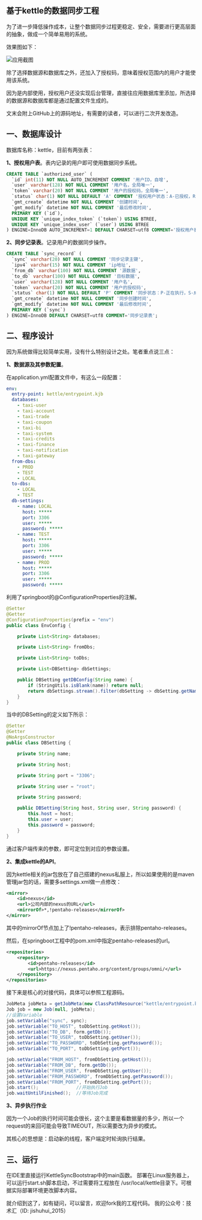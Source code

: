 ## 基于kettle的数据同步工程

为了进一步降低操作成本，让整个数据同步过程更稳定、安全，需要进行更高层面的抽象，做成一个简单易用的系统。

效果图如下：

![应用截图](https://img-blog.csdn.net/20180604092753134)

除了选择数据源和数据库之外，还加入了授权码，意味着授权范围内的用户才能使用该系统。

因为是内部使用，授权用户还没实现后台管理，直接往应用数据库里添加，所选择的数据源和数据库都是通过配置文件生成的。

文末会附上GitHub上的源码地址，有需要的读者，可以进行二次开发改造。

一、数据库设计
---
数据库名称：kettle，目前有两张表：

**1、授权用户表**。表内记录的用户即可使用数据同步系统。
```sql
CREATE TABLE `authorized_user` (
  `id` int(11) NOT NULL AUTO_INCREMENT COMMENT '用户ID，自增',
  `user` varchar(128) NOT NULL COMMENT '用户名，全局唯一',
  `token` varchar(20) NOT NULL COMMENT '用户的授权码，全局唯一',
  `status` char(1) NOT NULL DEFAULT 'A' COMMENT '授权用户状态：A-已授权，R-未授权',
  `gmt_create` datetime NOT NULL COMMENT '创建时间',
  `gmt_modify` datetime NOT NULL COMMENT '最后修改时间',
  PRIMARY KEY (`id`),
  UNIQUE KEY `unique_index_token` (`token`) USING BTREE,
  UNIQUE KEY `unique_index_user` (`user`) USING BTREE
) ENGINE=InnoDB AUTO_INCREMENT=1 DEFAULT CHARSET=utf8 COMMENT='授权用户表'
```
**2、同步记录表**。记录用户的数据同步操作。
```sql
CREATE TABLE `sync_record` (
  `sync` varchar(20) NOT NULL COMMENT '同步记录主键',
  `ipv4` varchar(15) NOT NULL COMMENT 'ip地址',
  `from_db` varchar(100) NOT NULL COMMENT '源数据',
  `to_db` varchar(100) NOT NULL COMMENT '目标数据',
  `user` varchar(128) NOT NULL COMMENT '用户名',
  `token` varchar(20) NOT NULL COMMENT '用户的授权码',
  `status` char(1) NOT NULL DEFAULT 'P' COMMENT '同步状态：P-正在执行，S-成功，F-失败',
  `gmt_create` datetime NOT NULL COMMENT '同步创建时间',
  `gmt_modify` datetime NOT NULL COMMENT '最后修改时间',
  PRIMARY KEY (`sync`)
) ENGINE=InnoDB DEFAULT CHARSET=utf8 COMMENT='同步记录表';
```

二、程序设计
---
因为系统做得比较简单实用，没有什么特别设计之处。笔者重点说三点：

**1、数据源及其参数配置**。

在application.yml配置文件中，有这么一段配置：
```yaml
env:
  entry-point: kettle/entrypoint.kjb
  databases:
    - taxi-user
    - taxi-account
    - taxi-trade
    - taxi-coupon
    - taxi-bi
    - taxi-system
    - taxi-credits
    - taxi-finance
    - taxi-notification
    - taxi-gateway
  from-dbs:
    - PROD
    - TEST
    - LOCAL
  to-dbs:
    - LOCAL
    - TEST
  db-settings:
    - name: LOCAL
      host: *****
      port: 3306
      user: *****
      password: *****
    - name: TEST
      host: *****
      port: 3306
      user: *****
      password: *****
    - name: PROD
      host: *****
      port: 3306
      user: *****
      password: *****
```

利用了springboot的@ConfigurationProperties的注解。

```java
@Setter
@Getter
@ConfigurationProperties(prefix = "env")
public class EnvConfig {

    private List<String> databases;

    private List<String> fromDbs;

    private List<String> toDbs;

    private List<DBSetting> dbSettings;

    public DBSetting getDBConfig(String name) {
        if (StringUtils.isBlank(name)) return null;
        return dbSettings.stream().filter(dbSetting -> dbSetting.getName().equalsIgnoreCase(name)).findFirst().orElse(null);
    }
}
```

当中的DBSetting的定义如下所示：

```java
@Setter
@Getter
@NoArgsConstructor
public class DBSetting {

    private String name;

    private String host;

    private String port = "3306";

    private String user = "root";

    private String password;

    public DBSetting(String host, String user, String password) {
        this.host = host;
        this.user = user;
        this.password = password;
    }
}
```

通过客户端传来的参数，即可定位到对应的参数设置。

**2、集成kettle的API**。

因为kettle相关的jar包放在了自己搭建的nexus私服上，所以如果使用的是maven管理jar包的话，需要多settings.xml做一点修改：

```xml
<mirror>
	<id>nexus</id>        
	<url>公司内部的nexus的URL</url>       
	<mirrorOf>*,!pentaho-releases</mirrorOf>       
</mirror> 
```

其中的mirrorOf节点加上了!pentaho-releases，表示排除pentaho-releases。

然后，在springboot工程中的pom.xml中指定pentaho-releases的url。

```xml
<repositories>
    <repository>
        <id>pentaho-releases</id>
        <url>https://nexus.pentaho.org/content/groups/omni/</url>
    </repository>
</repositories>
```

接下来是核心的对接代码，具体可以参照工程源码。

```java
JobMeta jobMeta = getJobMeta(new ClassPathResource("kettle/entrypoint.kjb"));
Job job = new Job(null, jobMeta);
//设置Variable
job.setVariable("sync", sync);
job.setVariable("TO_HOST", toDbSetting.getHost());
job.setVariable("TO_DB", form.getDb());
job.setVariable("TO_USER", toDbSetting.getUser());
job.setVariable("TO_PASSWORD", toDbSetting.getPassword());
job.setVariable("TO_PORT", toDbSetting.getPort());

job.setVariable("FROM_HOST", fromDbSetting.getHost());
job.setVariable("FROM_DB", form.getDb());
job.setVariable("FROM_USER", fromDbSetting.getUser());
job.setVariable("FROM_PASSWORD", fromDbSetting.getPassword());
job.setVariable("FROM_PORT", fromDbSetting.getPort());
job.start();              //开始执行Job
job.waitUntilFinished();  //等待Job完成
```

**3、异步执行作业**

因为一个Job的执行时间可能会很长，这个主要是看数据量的多少，所以一个request的来回可能会导致TIMEOUT，所以需要改为异步的模式。

其核心的思想是：启动新的线程，客户端定时轮询执行结果。

三、运行
---
在IDE里直接运行KettleSyncBootstrap中的main函数。
部署在Linux服务器上，可以运行start.sh脚本启动，不过需要将工程放在 /usr/local/kettle目录下。可根据实际部署环境更改脚本内容。

就介绍到这了，如有疑问，可以留言，欢迎fork我的工程代码。
我的公众号：技术汇（ID: jishuhui_2015）
